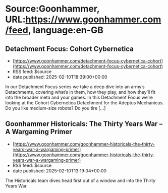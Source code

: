 # Source:Goonhammer, URL:https://www.goonhammer.com/feed, language:en-GB

## Detachment Focus: Cohort Cybernetica
 - [https://www.goonhammer.com/detachment-focus-cybernetica-cohort](https://www.goonhammer.com/detachment-focus-cybernetica-cohort)
 - RSS feed: $source
 - date published: 2025-02-10T18:39:00+00:00

In our Detachment Focus series we take a deep dive into an army’s Detachments, covering what’s in them, how they play, and how they’ll fit into the broader meta and your games. In this Detachment Focus we’re looking at the Cohort Cybernetica Detachment for the Adeptus Mechanicus. Do you like medium-size robots? Do you tire [&#8230;]

## Goonhammer Historicals: The Thirty Years War – A Wargaming Primer
 - [https://www.goonhammer.com/goonhammer-historicals-the-thirty-years-war-a-wargaming-primer](https://www.goonhammer.com/goonhammer-historicals-the-thirty-years-war-a-wargaming-primer)
 - RSS feed: $source
 - date published: 2025-02-10T13:19:04+00:00

The Historicals team dives head first out of a window and into the Thirty Years War.


